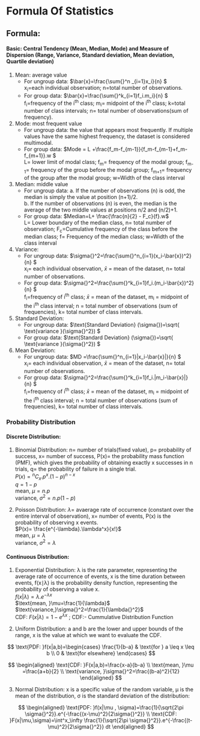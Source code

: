 # Formula Of Statistics  
## Formula:  
#### Basic: Central Tendency (Mean, Median, Mode) and Measure of Dispersion (Range, Variance, Standard deviation, Mean deviation, Quartile deviation)  

1. Mean: average value
    - For ungroup data: $\bar{x}=\frac{\sum{}^n _{i=1}x_i}{n} $  
    x<sub>i</sub>=each individual observation; n=total number of observations.
    - For group data: $\bar{x}=\frac{\sum{}^k_{i=1}f_i.m_i}{n} $  
    f<sub>i</sub>=frequency of the i<sup>th</sup> class; m<sub>i</sub>= midpoint of the i<sup>th</sup> class; k=total number of class intervals; n= total number of observations(sum of frequency).
2. Mode: most frequent value
    - For ungroup data: the value that appears most frequently. If multiple values have the same highest frequency, the dataset is considered multimodal.
    - For group data: $Mode = L +\frac{f_m-f_{m-1}}{f_m-f_{m-1}+f_m-f_{m+1}}.w $  
    L= lower limit of modal class; f<sub>m</sub>= frequency of the modal group; f<sub>m-1</sub>= frequency of the group before the modal group; f<sub>m+1</sub>= frequency of the group after the modal group; w=Width of the class interval
3. Median: middle value
    - For ungroup data: a. If the number of observations (n) is odd, the median is simply the value at position (n+1)/2.  
    b. If the number of observations (n) is even, the median is the average of the two middle values at positions n/2 and (n/2)+1.
    - For group data: $Median=L+ \frac{\frac{n}{2} - F_c}{f}.w$  
    L= Lower boundary of the median class, n= total number of observation; F<sub>c</sub>=Cumulative frequency of the class before the median class; f= Frequency of the median class; w=Width of the class interval
4. Variance:
    - For ungroup data: $\sigma{}^2=\frac{\sum{}^n_{i=1}(x_i-\bar{x})^2}{n} $  
    x<sub>i</sub>= each individual observation,  $\bar{x}{}$  = mean of the dataset, n= total number of observations.
    - For group data: $\sigma{}^2=\frac{\sum{}^k_{i=1}f_i.(m_i-\bar{x})^2}{n} $  
     f<sub>i</sub>=frequency of i<sup>th</sup> class; 
     $\bar{x}{}$  = mean of the dataset, m<sub>i</sub> = midpoint of the i<sup>th</sup> class interval; n = total number of observations (sum of frequencies), k= total number of class intervals.
5. Standard Deviation:
    - For ungroup data: $\text{Standard Deviation} (\sigma{})=\sqrt{ \text{variance }(\sigma{}^2}) $  
    - For group data:  $\text{Standard Deviation} (\sigma{})=\sqrt{ \text{variance }(\sigma{}^2}) $  
6. Mean Deviation:
    - For ungroup data: 
     $MD =\frac{\sum{}^n_{i=1}|x_i-\bar{x}|}{n} $  
    x<sub>i</sub>= each individual observation,  $\bar{x}{}$  = mean of the dataset, n= total number of observations.
    - For group data:  $\sigma{}^2=\frac{\sum{}^k_{i=1}f_i.|m_i-\bar{x}|}{n} $  
    f<sub>i</sub>=frequency of i<sup>th</sup> class; 
    $\bar{x}{}$  = mean of the dataset, m<sub>i</sub> = midpoint of the i<sup>th</sup> class interval; n = total number of observations (sum of frequencies), k= total number of class intervals.

### Probability Distribution  

#### Discrete Distribution:  
1. Binomial Distribution: n= number of trials(fixed value), p= probability of success, x= number of success, P(x)=  the probability mass function (PMF), which gives the probability of obtaining exactly x successes in n trials, q= the probability of failure in a single trial.   
$P(x)= {}^nC_x.p^x.(1-p)^{n-x}$   
$q=1-p$  
$\text{mean, }\mu=n.p$  
$\text{variance, } \sigma{}^2=n.p(1-p)$  

2. Poisson Distribution: $\lambda=$ avaerage rate of occurrence (constant over the entire interval of observation), x= number of events, P(x) is the probability of observing x events.  
$P(x)= \frac{e^{-\lambda}.\lambda^x}{x!}$     
$\text{mean, }\mu=\lambda$  
$\text{variance, } \sigma{}^2=\lambda$


#### Continuous Distribution:
1. Exponential Distribution: λ is the rate parameter, representing the average rate of occurrence of events, x is the time duration between events, f(x∣λ) is the probability density function, representing the probability of observing a value x.  
$f(x|\lambda)=\lambda . e^{-\lambda x}$  
$\text{mean, }\mu=\frac{1}{\lambda}$   
$\text{variance,}\sigma{}^2=\frac{1}{\lambda{}^2}$  
$\text{CDF: }F(x|\lambda)=1-e^{\lambda x} \text{ ; CDF:- Cummulative Distribution Function}$  

2. Uniform Distribution: a and b are the lower and upper bounds of the range, x is the value at which we want to evaluate the CDF.  

$$
\text{PDF: }f(x|a,b)=\begin{cases} 
\frac{1}{b-a} & \text{for } a \leq x \leq b \\
0 & \text{for elsewhere}
\end{cases} 
$$  

$$
\begin{aligned}
\text{CDF: }F(x|a,b)=\frac{x-a}{b-a} \\
\text{mean, }\mu =\frac{a+b}{2} \\
\text{variance, }\sigma{}^2=\frac{(b-a)^2}{12}
\end{aligned}
$$



3. Normal Distribution: x is a specific value of the random variable, μ is the mean of the distribution, σ is the standard deviation of the distribution:  

$$
\begin{aligned}
\text{PDF: }f(x|\mu , \sigma)=\frac{1}{\sqrt{2\pi \sigma{}^2}}.e^{-\frac{(x-\mu)^2}{2\sigma{}^2}} \\
\text{CDF: }F(x|\mu,\sigma)=\int^x_\infty \frac{1}{\sqrt{2\pi \sigma{}^2}}.e^{-\frac{(t-\mu)^2}{2\sigma{}^2}} dt
\end{aligned}
$$

